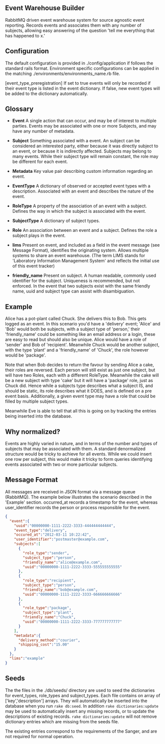 Event Warehouse Builder
-------------------------
RabbitMQ driven event warehouse system for source agnostic event reporting. Records events and associates them with any number of subjects, allowing easy answering of the question 'tell me everything that has happened to x.'

Configuration
-------------
The default configuration is provided in ./config/application if follows the standard rails format. Environment specific configurations can be applied in the matching ./environments/environments_name.rb file.

[event_type_preregistration] If set to true events will only be recorded if their event type is listed in the event dictionary. If false, new event types will be added to the dictionary automatically.

Glossary
--------

- **Event** A single action that can occur, and may be of interest to multiple parties. Events may be associated with one or more Subjects, and may have any number of metadata.
- **Subject** Something associated with a event. An subject can be considered an interested party, either because it was directly subject to an event, or because it is indirectly affected. Subjects may belong to many events. While their subject type will remain constant, the role may be different for each event.
- **Metadata** Key value pair describing custom information regarding an event.

- **EventType** A dictionary of observed or accepted event types with a description. Associated with an event and describes the nature of the event.
- **RoleType** A property of the association of an event with a subject. Defines the way in which the subject is associated with the event.
- **SubjectType** A dictionary of subject types.

- **Role** An association between an event and a subject. Defines the role a subject plays in the event.

- **lims** Present on event, and included as a field in the event message (see Message Format), identifies the originating system. Allows multiple systems to share an event warehouse. (The term LIMS stands for 'Laboratory Information Management System' and reflects the initial use of this event tracker)
- **friendly_name** Present on subject. A human readable, commonly used identifier for the subject. Uniqueness is recommended, but not enforced. In the event that two subjects exist with the same friendly name, uuid and subject type can assist with disambiguation.

Example
-------

Alice has a pot-plant called Chuck. She delivers this to Bob. This gets logged as an event. In this scenario you'd have a 'delivery' event; 'Alice' and 'Bob' would both be subjects, with a subject type of 'person,' their 'friendly_name' could be something like an email address or a login, these are easy to read but should also be unique. Alice would have a role of 'sender' and Bob of 'recipient'. Meanwhile Chuck would be another subject, with the type 'plant' and a 'friendly_name' of 'Chuck', the role however would be 'package'.

Note that when Bob decides to return the favour by sending Alice a cake, their roles are reversed. Each person will still exist as just one subject, but will have two Roles, each with a different RoleType. Meanwhile the cake will be a new subject with type 'cake' but it will have a 'package' role, just as Chuck did. Hence while a subjects type describes what a subject IS, and should be static, its role describes what it DOES, and is defined on a pre event basis. Additionally, a given event type may have a role that could be filled by multiple subject types.

Meanwhile Eve is able to tell that all this is going on by tracking the entries being inserted into the database.

Why normalized?
---------------
Events are highly varied in nature, and in terms of the number and types of subjects that may be associated with them. A standard denormalized structure would be tricky to achieve for all events. While we could insert one row per subject, this would make it tricky to form queries identifying events associated with two or more particular subjects.

Message Format
--------------

All messages are received in JSON format via a message queue (RabbitMQ). The example below illustrates the scenario described in the 'Example' section. occurred_at records a timestamp for the event, whereas user_identifier records the person or process responsible for the event.

```json
{
  "event":{
    "uuid":"00000000-1111-2222-3333-444444444444",
    "event_type":"delivery",
    "occured_at":"2012-03-11 10:22:42",
    "user_identifier":"postmaster@example.com",
    "subjects":[
      {
        "role_type":"sender",
        "subject_type":"person",
        "friendly_name":"alice@example.com",
        "uuid":"00000000-1111-2222-3333-555555555555"
      },
      {
        "role_type":"recipient",
        "subject_type":"person",
        "friendly_name":"bob@example.com",
        "uuid":"00000000-1111-2222-3333-666666666666"
      },
      {
        "role_type":"package",
        "subject_type":"plant",
        "friendly_name":"Chuck",
        "uuid":"00000000-1111-2222-3333-777777777777"
      }
    ],
    "metadata":{
      "delivery_method":"courier",
      "shipping_cost":"15.00"
    }
  },
  "lims":"example"
}
```

Seeds
-----
The the files in the ./db/seeds/ directory are used to seed the dictionaries for event_types, role_types and subject_types. Each file contains on array of ['key','description'] arrays. They will automatically be inserted into the database when you run `rake db:seed`. In addition `rake dictionaries:update` may be used to automatically insert any missing records, or to update the descriptions of existing records. `rake dictionaries:update` will not remove dictionary entries which are missing from the seeds file.

The existing entries correspond to the requirements of the Sanger, and are not required for normal operation.
